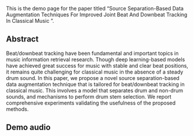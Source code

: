 
This is the demo page for the paper titled “Source Separation-Based Data Augmentation Techniques For Improved Joint Beat And Downbeat Tracking In Classical Music ”.


## Abstract
Beat/downbeat tracking have been fundamental and important topics in music information retrieval research. Though deep learning-based models have achieved great success for music with stable and clear beat positions, it remains quite challenging for classical music in the absence of a steady drum sound. In this paper, we propose a novel source separation-based data augmentation technique that is tailored for beat/downbeat tracking in classical music. This involves a model that separates drum and non-drum sounds, and mechanisms to perform drum stem selection. We report comprehensive experiments validating the usefulness of the proposed methods.

## Demo audio